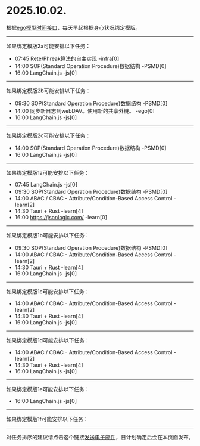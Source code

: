 # 2025.10.02.

根据[ego模型时间接口](https://gitee.com/hyg/blog/blob/master/timeflow.md)，每天早起根据身心状况绑定模版。

---
如果绑定模版2a可能安排以下任务：

- 07:45	Rete/Phreak算法的自主实现 -infra[0]
- 14:00	SOP(Standard Operation Procedure)数据结构 -PSMD[0]
- 16:00	LangChain.js -js[0]

---
如果绑定模版2b可能安排以下任务：

- 09:30	SOP(Standard Operation Procedure)数据结构 -PSMD[0]
- 14:00	同步新日志到webDAV。使用新的共享外链。 -ego[0]
- 16:00	LangChain.js -js[0]

---
如果绑定模版2c可能安排以下任务：

- 14:00	SOP(Standard Operation Procedure)数据结构 -PSMD[0]
- 16:00	LangChain.js -js[0]

---
如果绑定模版1a可能安排以下任务：

- 07:45	LangChain.js -js[0]
- 09:30	SOP(Standard Operation Procedure)数据结构 -PSMD[0]
- 14:00	ABAC / CBAC - Attribute/Condition-Based Access Control -learn[2]
- 14:30	Tauri + Rust -learn[4]
- 16:00	https://jsonlogic.com/ -learn[0]

---
如果绑定模版1b可能安排以下任务：

- 09:30	SOP(Standard Operation Procedure)数据结构 -PSMD[0]
- 14:00	ABAC / CBAC - Attribute/Condition-Based Access Control -learn[2]
- 14:30	Tauri + Rust -learn[4]
- 16:00	LangChain.js -js[0]

---
如果绑定模版1c可能安排以下任务：

- 14:00	ABAC / CBAC - Attribute/Condition-Based Access Control -learn[2]
- 14:30	Tauri + Rust -learn[4]
- 16:00	LangChain.js -js[0]

---
如果绑定模版1d可能安排以下任务：

- 14:00	ABAC / CBAC - Attribute/Condition-Based Access Control -learn[2]
- 14:30	Tauri + Rust -learn[4]
- 16:00	LangChain.js -js[0]

---
如果绑定模版1e可能安排以下任务：

- 16:00	LangChain.js -js[0]

---
如果绑定模版1f可能安排以下任务：


---
对任务排序的建议请点击这个链接<a href="mailto:huangyg@mars22.com?subject=关于2025.10.02.任务排序的建议&body=date: 2025.10.02.%0D%0Afile: ../../blog/release/time/d.20251002.md%0D%0A---请勿修改邮件主题及以上内容---%0D%0A">发送电子邮件</a>，日计划确定后会在本页面发布。